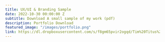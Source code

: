 ```yaml
---
title: UX/UI & Branding Sample
date: 2022-10-30 00:00:00 Z
subtitle: Download A small sample of my work (pdf)
description: Portfolio Download
featured_image: "/images/portfolio.png"
link: https://dl.dropboxusercontent.com/s/f8gm65pvir2ogqd/Tim%20Titus%20Portfolio%20Jan-2019.pdf?dl=0
---
```


